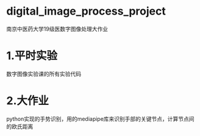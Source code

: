 # digital_image_process_project
南京中医药大学19级医数字图像处理大作业

# 1.平时实验
数字图像实验课的所有实验代码

# 2.大作业
python实现的手势识别，用的mediapipe库来识别手部的关键节点，计算节点间的欧氏距离

